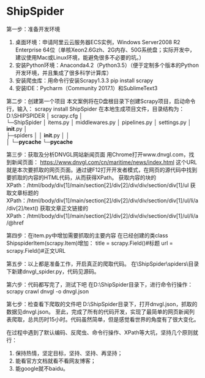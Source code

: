 # ShipSpider
第一步：准备开发环境
1.	桌面环境：申请阿里云云服务器ECS实例，Windows  Server2008 R2 Enterprise 64位（单核Xeon2.6Gzh、2G内存、50G系统盘；实际开发中，建议使用Mac或Linux环境，能避免很多不必要的坑。）
2.	安装Python环境：Anaconda4.2（Python3.5）（便于定制多个版本的Python开发环境，并且集成了很多科学计算库）
3.	安装爬虫库：用命令行安装Scrapy1.3.3
pip install scrapy
4.	安装IDE：Pycharm（Community 2017.1）和SublimeText3

第二步：创建第一个项目
本文案例将在D盘根目录下创建Scrapy项目，启动命令行，输入：
scrapy install ShipSpider
在本地生成项目文件，目录结构为：
D:\SHIPSPIDER
│  scrapy.cfg
│  
└─ShipSpider
    │  items.py
    │  middlewares.py
    │  pipelines.py
    │  settings.py
    │  __init__.py
    │  
    ├─spiders
    │  │  __init__.py
    │  │  
    │  └─__pycache__
    └─__pycache__

第三步：获取及分析DNVGL网站新闻页面
用Chrome打开www.dnvgl.com，找到新闻页面：
https://www.dnvgl.com/cn/maritime/news/index.html
这个URL就是本次要抓取的网页页面。通过键F12打开开发者模式，在网页的源代码中找到要抓取的内容的HTML代码，从而获得XPath。
获取内容的块的XPath：/html/body/div[1]/main/section[2]/div[2]/div/div/section/div[1]/ul
获取文章标题的XPath：/html/body/div[1]/main/section[2]/div[2]/div/div/section/div[1]/ul/li/a/div[2]/text()
获取文章正文链接的XPath：/html/body/div[1]/main/section[2]/div[2]/div/div/section/div[1]/ul/li/a/@href

第四步：在item.py中增加需要抓取的主要内容
在已经创建的类class ShipspiderItem(scrapy.Item)增加：
    title = scrapy.Field()#标题
    url = scrapy.Field()#正文URL

第五步：以上都是准备工作，开启真正的爬取代码。
在\ShipSpider\spiders\目录下新建dnvgl_spider.py，代码见源码。

第六步：代码都写完了，测试下吧
在D:\ShipSpider目录下，进行命令行操作：
scrapy crawl dnvgl -o dnvgl.json

第七步：检查看下爬取的文件吧
D:\ShipSpider目录下，打开dnvgl.json，抓取的数据见dnvgl.json。
至此，完成了所有的代码开发，实现了最简单的网页新闻列表爬取，总共历时15小时。代码虽然简单，但是感觉看世界的角度有了很大变化。

在过程中遇到了默认编码、反爬虫、命令行操作、XPath等大坑，坚持几个原则就行：
1.	保持热情，坚定目标，坚持、坚持、再坚持；
2.	能看官方文档就看不看网友博客；
3.	能google就不baidu。
